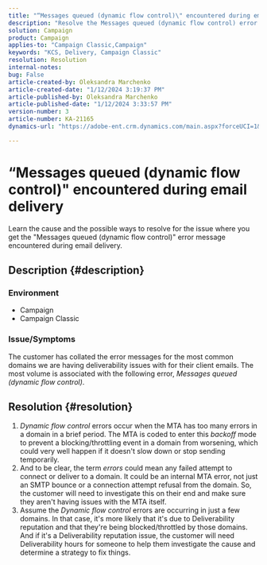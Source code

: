 ```yaml
---
title: "“Messages queued (dynamic flow control)\" encountered during email delivery"
description: "Resolve the Messages queued (dynamic flow control) error during email delivery"
solution: Campaign
product: Campaign
applies-to: "Campaign Classic,Campaign"
keywords: "KCS, Delivery, Campaign Classic"
resolution: Resolution
internal-notes: 
bug: False
article-created-by: Oleksandra Marchenko
article-created-date: "1/12/2024 3:19:37 PM"
article-published-by: Oleksandra Marchenko
article-published-date: "1/12/2024 3:33:57 PM"
version-number: 3
article-number: KA-21165
dynamics-url: "https://adobe-ent.crm.dynamics.com/main.aspx?forceUCI=1&pagetype=entityrecord&etn=knowledgearticle&id=c1d08afc-5db1-ee11-a569-6045bd006b4b"

---
```

# “Messages queued (dynamic flow control)" encountered during email delivery


Learn the cause and the possible ways to resolve for the issue where you get the "Messages queued (dynamic flow control)" error message encountered during email delivery.

## Description {#description}


### <b>Environment</b>

- Campaign
- Campaign Classic




### <b>Issue/Symptoms</b>

The customer has collated the error messages for the most common domains we are having deliverability issues with for their client emails. The most volume is associated with the following error, *Messages queued (dynamic flow control)*.


## Resolution {#resolution}


1. *Dynamic flow control* errors occur when the MTA has too many errors in a domain in a brief period. The MTA is coded to enter this *backoff* mode to prevent a blocking/throttling event in a domain from worsening, which could very well happen if it doesn't slow down or stop sending temporarily.
2. And to be clear, the term *errors* could mean any failed attempt to connect or deliver to a domain. It could be an internal MTA error, not just an SMTP bounce or a connection attempt refusal from the domain. So, the customer will need to investigate this on their end and make sure they aren't having issues with the MTA itself.
3. Assume the *Dynamic flow control* errors are occurring in just a few domains. In that case, it's more likely that it's due to Deliverability reputation and that they're being blocked/throttled by those domains. And if it's a Deliverability reputation issue, the customer will need Deliverability hours for someone to help them investigate the cause and determine a strategy to fix things.

